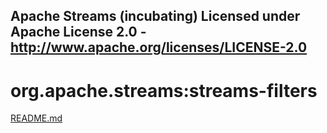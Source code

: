 Apache Streams (incubating)
Licensed under Apache License 2.0 - http://www.apache.org/licenses/LICENSE-2.0
--------------------------------------------------------------------------------

org.apache.streams:streams-filters
===========================================

[README.md](src/site/markdown/index.md "README")
